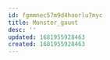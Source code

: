 ```yaml
---
id: fgmmnec57m9d4hoorlu7myc
title: Monster_gaunt
desc: ''
updated: 1681955928463
created: 1681955928463
---
```

